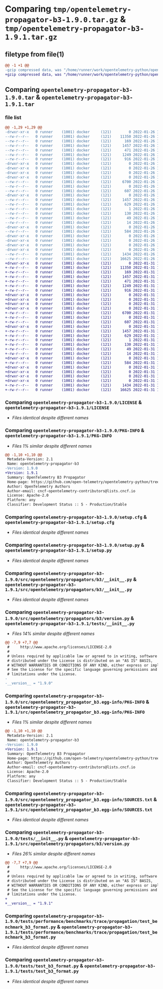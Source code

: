 # Comparing `tmp/opentelemetry-propagator-b3-1.9.0.tar.gz` & `tmp/opentelemetry-propagator-b3-1.9.1.tar.gz`

## filetype from file(1)

```diff
@@ -1 +1 @@
-gzip compressed data, was "/home/runner/work/opentelemetry-python/opentelemetry-python/dist/opentelemetry-propagator-b3-1.9.0.tar", last modified: Wed Jan 26 18:29:19 2022, max compression
+gzip compressed data, was "/home/runner/work/opentelemetry-python/opentelemetry-python/dist/opentelemetry-propagator-b3-1.9.1.tar", last modified: Mon Jan 31 10:09:52 2022, max compression
```

## Comparing `opentelemetry-propagator-b3-1.9.0.tar` & `opentelemetry-propagator-b3-1.9.1.tar`

### file list

```diff
@@ -1,29 +1,29 @@
-drwxr-xr-x   0 runner    (1001) docker     (121)        0 2022-01-26 18:29:19.000000 opentelemetry-propagator-b3-1.9.0/
--rw-r--r--   0 runner    (1001) docker     (121)    11350 2022-01-26 18:29:09.000000 opentelemetry-propagator-b3-1.9.0/LICENSE
--rw-r--r--   0 runner    (1001) docker     (121)      169 2022-01-26 18:29:09.000000 opentelemetry-propagator-b3-1.9.0/MANIFEST.in
--rw-r--r--   0 runner    (1001) docker     (121)     1457 2022-01-26 18:29:19.000000 opentelemetry-propagator-b3-1.9.0/PKG-INFO
--rw-r--r--   0 runner    (1001) docker     (121)      471 2022-01-26 18:29:09.000000 opentelemetry-propagator-b3-1.9.0/README.rst
--rw-r--r--   0 runner    (1001) docker     (121)     1249 2022-01-26 18:29:19.000000 opentelemetry-propagator-b3-1.9.0/setup.cfg
--rw-r--r--   0 runner    (1001) docker     (121)      916 2022-01-26 18:29:09.000000 opentelemetry-propagator-b3-1.9.0/setup.py
-drwxr-xr-x   0 runner    (1001) docker     (121)        0 2022-01-26 18:29:19.000000 opentelemetry-propagator-b3-1.9.0/src/
-drwxr-xr-x   0 runner    (1001) docker     (121)        0 2022-01-26 18:29:19.000000 opentelemetry-propagator-b3-1.9.0/src/opentelemetry/
-drwxr-xr-x   0 runner    (1001) docker     (121)        0 2022-01-26 18:29:19.000000 opentelemetry-propagator-b3-1.9.0/src/opentelemetry/propagators/
-drwxr-xr-x   0 runner    (1001) docker     (121)        0 2022-01-26 18:29:19.000000 opentelemetry-propagator-b3-1.9.0/src/opentelemetry/propagators/b3/
--rw-r--r--   0 runner    (1001) docker     (121)     6700 2022-01-26 18:29:09.000000 opentelemetry-propagator-b3-1.9.0/src/opentelemetry/propagators/b3/__init__.py
--rw-r--r--   0 runner    (1001) docker     (121)        0 2022-01-26 18:29:09.000000 opentelemetry-propagator-b3-1.9.0/src/opentelemetry/propagators/b3/py.typed
--rw-r--r--   0 runner    (1001) docker     (121)      607 2022-01-26 18:29:09.000000 opentelemetry-propagator-b3-1.9.0/src/opentelemetry/propagators/b3/version.py
-drwxr-xr-x   0 runner    (1001) docker     (121)        0 2022-01-26 18:29:19.000000 opentelemetry-propagator-b3-1.9.0/src/opentelemetry_propagator_b3.egg-info/
--rw-r--r--   0 runner    (1001) docker     (121)     1457 2022-01-26 18:29:19.000000 opentelemetry-propagator-b3-1.9.0/src/opentelemetry_propagator_b3.egg-info/PKG-INFO
--rw-r--r--   0 runner    (1001) docker     (121)      629 2022-01-26 18:29:19.000000 opentelemetry-propagator-b3-1.9.0/src/opentelemetry_propagator_b3.egg-info/SOURCES.txt
--rw-r--r--   0 runner    (1001) docker     (121)        1 2022-01-26 18:29:19.000000 opentelemetry-propagator-b3-1.9.0/src/opentelemetry_propagator_b3.egg-info/dependency_links.txt
--rw-r--r--   0 runner    (1001) docker     (121)      130 2022-01-26 18:29:19.000000 opentelemetry-propagator-b3-1.9.0/src/opentelemetry_propagator_b3.egg-info/entry_points.txt
--rw-r--r--   0 runner    (1001) docker     (121)       49 2022-01-26 18:29:19.000000 opentelemetry-propagator-b3-1.9.0/src/opentelemetry_propagator_b3.egg-info/requires.txt
--rw-r--r--   0 runner    (1001) docker     (121)       14 2022-01-26 18:29:19.000000 opentelemetry-propagator-b3-1.9.0/src/opentelemetry_propagator_b3.egg-info/top_level.txt
-drwxr-xr-x   0 runner    (1001) docker     (121)        0 2022-01-26 18:29:19.000000 opentelemetry-propagator-b3-1.9.0/tests/
--rw-r--r--   0 runner    (1001) docker     (121)      584 2022-01-26 18:29:09.000000 opentelemetry-propagator-b3-1.9.0/tests/__init__.py
-drwxr-xr-x   0 runner    (1001) docker     (121)        0 2022-01-26 18:29:19.000000 opentelemetry-propagator-b3-1.9.0/tests/performance/
-drwxr-xr-x   0 runner    (1001) docker     (121)        0 2022-01-26 18:29:19.000000 opentelemetry-propagator-b3-1.9.0/tests/performance/benchmarks/
-drwxr-xr-x   0 runner    (1001) docker     (121)        0 2022-01-26 18:29:19.000000 opentelemetry-propagator-b3-1.9.0/tests/performance/benchmarks/trace/
-drwxr-xr-x   0 runner    (1001) docker     (121)        0 2022-01-26 18:29:19.000000 opentelemetry-propagator-b3-1.9.0/tests/performance/benchmarks/trace/propagation/
--rw-r--r--   0 runner    (1001) docker     (121)     1434 2022-01-26 18:29:09.000000 opentelemetry-propagator-b3-1.9.0/tests/performance/benchmarks/trace/propagation/test_benchmark_b3_format.py
--rw-r--r--   0 runner    (1001) docker     (121)    16625 2022-01-26 18:29:09.000000 opentelemetry-propagator-b3-1.9.0/tests/test_b3_format.py
+drwxr-xr-x   0 runner    (1001) docker     (121)        0 2022-01-31 10:09:52.000000 opentelemetry-propagator-b3-1.9.1/
+-rw-r--r--   0 runner    (1001) docker     (121)    11350 2022-01-31 10:09:42.000000 opentelemetry-propagator-b3-1.9.1/LICENSE
+-rw-r--r--   0 runner    (1001) docker     (121)      169 2022-01-31 10:09:42.000000 opentelemetry-propagator-b3-1.9.1/MANIFEST.in
+-rw-r--r--   0 runner    (1001) docker     (121)     1457 2022-01-31 10:09:52.000000 opentelemetry-propagator-b3-1.9.1/PKG-INFO
+-rw-r--r--   0 runner    (1001) docker     (121)      471 2022-01-31 10:09:42.000000 opentelemetry-propagator-b3-1.9.1/README.rst
+-rw-r--r--   0 runner    (1001) docker     (121)     1249 2022-01-31 10:09:52.000000 opentelemetry-propagator-b3-1.9.1/setup.cfg
+-rw-r--r--   0 runner    (1001) docker     (121)      916 2022-01-31 10:09:42.000000 opentelemetry-propagator-b3-1.9.1/setup.py
+drwxr-xr-x   0 runner    (1001) docker     (121)        0 2022-01-31 10:09:52.000000 opentelemetry-propagator-b3-1.9.1/src/
+drwxr-xr-x   0 runner    (1001) docker     (121)        0 2022-01-31 10:09:52.000000 opentelemetry-propagator-b3-1.9.1/src/opentelemetry/
+drwxr-xr-x   0 runner    (1001) docker     (121)        0 2022-01-31 10:09:52.000000 opentelemetry-propagator-b3-1.9.1/src/opentelemetry/propagators/
+drwxr-xr-x   0 runner    (1001) docker     (121)        0 2022-01-31 10:09:52.000000 opentelemetry-propagator-b3-1.9.1/src/opentelemetry/propagators/b3/
+-rw-r--r--   0 runner    (1001) docker     (121)     6700 2022-01-31 10:09:42.000000 opentelemetry-propagator-b3-1.9.1/src/opentelemetry/propagators/b3/__init__.py
+-rw-r--r--   0 runner    (1001) docker     (121)        0 2022-01-31 10:09:42.000000 opentelemetry-propagator-b3-1.9.1/src/opentelemetry/propagators/b3/py.typed
+-rw-r--r--   0 runner    (1001) docker     (121)      607 2022-01-31 10:09:42.000000 opentelemetry-propagator-b3-1.9.1/src/opentelemetry/propagators/b3/version.py
+drwxr-xr-x   0 runner    (1001) docker     (121)        0 2022-01-31 10:09:52.000000 opentelemetry-propagator-b3-1.9.1/src/opentelemetry_propagator_b3.egg-info/
+-rw-r--r--   0 runner    (1001) docker     (121)     1457 2022-01-31 10:09:52.000000 opentelemetry-propagator-b3-1.9.1/src/opentelemetry_propagator_b3.egg-info/PKG-INFO
+-rw-r--r--   0 runner    (1001) docker     (121)      629 2022-01-31 10:09:52.000000 opentelemetry-propagator-b3-1.9.1/src/opentelemetry_propagator_b3.egg-info/SOURCES.txt
+-rw-r--r--   0 runner    (1001) docker     (121)        1 2022-01-31 10:09:52.000000 opentelemetry-propagator-b3-1.9.1/src/opentelemetry_propagator_b3.egg-info/dependency_links.txt
+-rw-r--r--   0 runner    (1001) docker     (121)      130 2022-01-31 10:09:52.000000 opentelemetry-propagator-b3-1.9.1/src/opentelemetry_propagator_b3.egg-info/entry_points.txt
+-rw-r--r--   0 runner    (1001) docker     (121)       49 2022-01-31 10:09:52.000000 opentelemetry-propagator-b3-1.9.1/src/opentelemetry_propagator_b3.egg-info/requires.txt
+-rw-r--r--   0 runner    (1001) docker     (121)       14 2022-01-31 10:09:52.000000 opentelemetry-propagator-b3-1.9.1/src/opentelemetry_propagator_b3.egg-info/top_level.txt
+drwxr-xr-x   0 runner    (1001) docker     (121)        0 2022-01-31 10:09:52.000000 opentelemetry-propagator-b3-1.9.1/tests/
+-rw-r--r--   0 runner    (1001) docker     (121)      584 2022-01-31 10:09:42.000000 opentelemetry-propagator-b3-1.9.1/tests/__init__.py
+drwxr-xr-x   0 runner    (1001) docker     (121)        0 2022-01-31 10:09:52.000000 opentelemetry-propagator-b3-1.9.1/tests/performance/
+drwxr-xr-x   0 runner    (1001) docker     (121)        0 2022-01-31 10:09:52.000000 opentelemetry-propagator-b3-1.9.1/tests/performance/benchmarks/
+drwxr-xr-x   0 runner    (1001) docker     (121)        0 2022-01-31 10:09:52.000000 opentelemetry-propagator-b3-1.9.1/tests/performance/benchmarks/trace/
+drwxr-xr-x   0 runner    (1001) docker     (121)        0 2022-01-31 10:09:52.000000 opentelemetry-propagator-b3-1.9.1/tests/performance/benchmarks/trace/propagation/
+-rw-r--r--   0 runner    (1001) docker     (121)     1434 2022-01-31 10:09:42.000000 opentelemetry-propagator-b3-1.9.1/tests/performance/benchmarks/trace/propagation/test_benchmark_b3_format.py
+-rw-r--r--   0 runner    (1001) docker     (121)    16625 2022-01-31 10:09:42.000000 opentelemetry-propagator-b3-1.9.1/tests/test_b3_format.py
```

### Comparing `opentelemetry-propagator-b3-1.9.0/LICENSE` & `opentelemetry-propagator-b3-1.9.1/LICENSE`

 * *Files identical despite different names*

### Comparing `opentelemetry-propagator-b3-1.9.0/PKG-INFO` & `opentelemetry-propagator-b3-1.9.1/PKG-INFO`

 * *Files 1% similar despite different names*

```diff
@@ -1,10 +1,10 @@
 Metadata-Version: 2.1
 Name: opentelemetry-propagator-b3
-Version: 1.9.0
+Version: 1.9.1
 Summary: OpenTelemetry B3 Propagator
 Home-page: https://github.com/open-telemetry/opentelemetry-python/tree/main/propagator/opentelemetry-propagator-b3
 Author: OpenTelemetry Authors
 Author-email: cncf-opentelemetry-contributors@lists.cncf.io
 License: Apache-2.0
 Platform: any
 Classifier: Development Status :: 5 - Production/Stable
```

### Comparing `opentelemetry-propagator-b3-1.9.0/setup.cfg` & `opentelemetry-propagator-b3-1.9.1/setup.cfg`

 * *Files identical despite different names*

### Comparing `opentelemetry-propagator-b3-1.9.0/setup.py` & `opentelemetry-propagator-b3-1.9.1/setup.py`

 * *Files identical despite different names*

### Comparing `opentelemetry-propagator-b3-1.9.0/src/opentelemetry/propagators/b3/__init__.py` & `opentelemetry-propagator-b3-1.9.1/src/opentelemetry/propagators/b3/__init__.py`

 * *Files identical despite different names*

### Comparing `opentelemetry-propagator-b3-1.9.0/src/opentelemetry/propagators/b3/version.py` & `opentelemetry-propagator-b3-1.9.1/tests/__init__.py`

 * *Files 14% similar despite different names*

```diff
@@ -7,9 +7,7 @@
 #     http://www.apache.org/licenses/LICENSE-2.0
 #
 # Unless required by applicable law or agreed to in writing, software
 # distributed under the License is distributed on an "AS IS" BASIS,
 # WITHOUT WARRANTIES OR CONDITIONS OF ANY KIND, either express or implied.
 # See the License for the specific language governing permissions and
 # limitations under the License.
-
-__version__ = "1.9.0"
```

### Comparing `opentelemetry-propagator-b3-1.9.0/src/opentelemetry_propagator_b3.egg-info/PKG-INFO` & `opentelemetry-propagator-b3-1.9.1/src/opentelemetry_propagator_b3.egg-info/PKG-INFO`

 * *Files 1% similar despite different names*

```diff
@@ -1,10 +1,10 @@
 Metadata-Version: 2.1
 Name: opentelemetry-propagator-b3
-Version: 1.9.0
+Version: 1.9.1
 Summary: OpenTelemetry B3 Propagator
 Home-page: https://github.com/open-telemetry/opentelemetry-python/tree/main/propagator/opentelemetry-propagator-b3
 Author: OpenTelemetry Authors
 Author-email: cncf-opentelemetry-contributors@lists.cncf.io
 License: Apache-2.0
 Platform: any
 Classifier: Development Status :: 5 - Production/Stable
```

### Comparing `opentelemetry-propagator-b3-1.9.0/src/opentelemetry_propagator_b3.egg-info/SOURCES.txt` & `opentelemetry-propagator-b3-1.9.1/src/opentelemetry_propagator_b3.egg-info/SOURCES.txt`

 * *Files identical despite different names*

### Comparing `opentelemetry-propagator-b3-1.9.0/tests/__init__.py` & `opentelemetry-propagator-b3-1.9.1/src/opentelemetry/propagators/b3/version.py`

 * *Files 26% similar despite different names*

```diff
@@ -7,7 +7,9 @@
 #     http://www.apache.org/licenses/LICENSE-2.0
 #
 # Unless required by applicable law or agreed to in writing, software
 # distributed under the License is distributed on an "AS IS" BASIS,
 # WITHOUT WARRANTIES OR CONDITIONS OF ANY KIND, either express or implied.
 # See the License for the specific language governing permissions and
 # limitations under the License.
+
+__version__ = "1.9.1"
```

### Comparing `opentelemetry-propagator-b3-1.9.0/tests/performance/benchmarks/trace/propagation/test_benchmark_b3_format.py` & `opentelemetry-propagator-b3-1.9.1/tests/performance/benchmarks/trace/propagation/test_benchmark_b3_format.py`

 * *Files identical despite different names*

### Comparing `opentelemetry-propagator-b3-1.9.0/tests/test_b3_format.py` & `opentelemetry-propagator-b3-1.9.1/tests/test_b3_format.py`

 * *Files identical despite different names*

